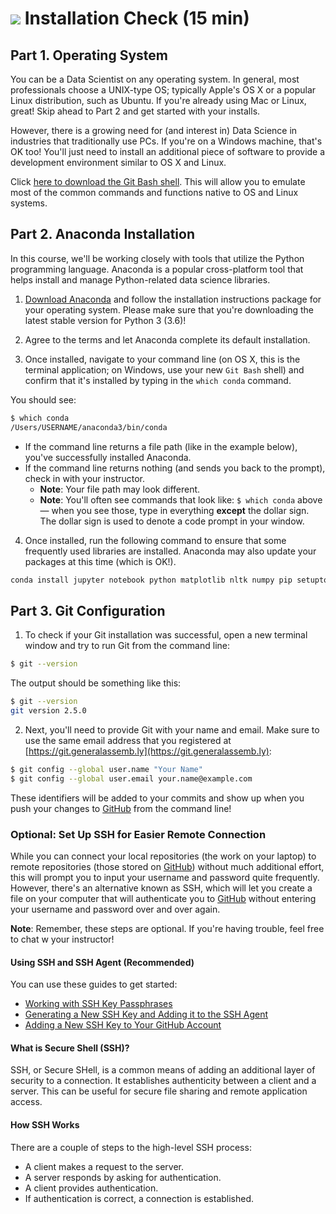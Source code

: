 # ![](https://ga-dash.s3.amazonaws.com/production/assets/logo-9f88ae6c9c3871690e33280fcf557f33.png) Installation Check (15 min)

## Part 1. Operating System

You can be a Data Scientist on any operating system. In general, most professionals choose a UNIX-type OS; typically Apple's OS X or a popular Linux distribution, such as Ubuntu. If you're already using Mac or Linux, great! Skip ahead to Part 2 and get started with your installs.

However, there is a growing need for (and interest in) Data Science in industries that traditionally use PCs. If you're on a Windows machine, that's OK too! You'll just need to install an additional piece of software to provide a development environment similar to OS X and Linux.

Click [here to download the Git Bash shell](https://gitforwindows.org/). This will allow you to emulate most of the common commands and functions native to OS and Linux systems.

## Part 2. Anaconda Installation

In this course, we'll be working closely with tools that utilize the Python programming language. Anaconda is a popular cross-platform tool that helps install and manage Python-related data science libraries.

1) [Download Anaconda](https://docs.anaconda.com/anaconda/install/) and follow the installation instructions package for your operating system. Please make sure that you're downloading the latest stable version for Python 3 (3.6)! <br>

2) Agree to the terms and let Anaconda complete its default installation. <br>

3) Once installed, navigate to your command line (on OS X, this is the terminal application; on Windows, use your new `Git Bash` shell) and confirm that it's installed by typing in the `which conda` command. <br>

You should see:

```bash
$ which conda
/Users/USERNAME/anaconda3/bin/conda
```
  - If the command line returns a file path (like in the example below), you've successfully installed Anaconda.
  - If the command line returns nothing (and sends you back to the prompt), check in with your instructor.
    - **Note**: Your file path may look different.
    - **Note**: You'll often see commands that look like: `$ which conda` above — when you see those, type in everything **except** the dollar sign. The dollar sign is used to denote a code prompt in your window.

4) Once installed, run the following command to ensure that some frequently used libraries are installed. Anaconda may also update your packages at this time (which is OK!). <br>

```bash
conda install jupyter notebook python matplotlib nltk numpy pip setuptools scikit-learn scipy statsmodels
```

## Part 3. Git Configuration

1) To check if your Git installation was successful, open a new terminal window and try to run Git from the command line: <br>

```bash
$ git --version
```

The output should be something like this:

```bash
$ git --version
git version 2.5.0
```

2) Next, you'll need to provide Git with your name and email. Make sure to use the same email address that you registered at [https://git.generalassemb.ly](https://git.generalassemb.ly): <br>

```bash
$ git config --global user.name "Your Name"
$ git config --global user.email your.name@example.com
```

These identifiers will be added to your commits and show up when you push your changes to [GitHub](https://git.generalassemb.ly) from the command line!

### Optional: Set Up SSH for Easier Remote Connection

While you can connect your local repositories (the work on your laptop) to remote repositories (those stored on [GitHub](https://git.generalassemb.ly)) without much additional effort, this will prompt you to input your username and password quite  frequently. However, there's an alternative known as SSH, which will let you create a file on your computer that will authenticate you to [GitHub](https://git.generalassemb.ly) without entering your username and password over and over again. 

**Note**: Remember, these steps are optional. If you're having trouble, feel free to chat w your instructor!

#### Using SSH and SSH Agent (Recommended)

You can use these guides to get started:

- [Working with SSH Key Passphrases](https://help.github.com/articles/working-with-ssh-key-passphrases/)
- [Generating a New SSH Key and Adding it to the SSH Agent](https://help.github.com/articles/generating-a-new-ssh-key-and-adding-it-to-the-ssh-agent/)
- [Adding a New SSH Key to Your GitHub Account](https://help.github.com/articles/adding-a-new-ssh-key-to-your-github-account/)

#### What is Secure Shell (SSH)?

SSH, or Secure SHell, is a common means of adding an additional layer of security to a connection. It establishes authenticity between a client and a server. This can be useful for secure file sharing and remote application access.

#### How SSH Works

There are a couple of steps to the high-level SSH process:

- A client makes a request to the server.
- A server responds by asking for authentication.
- A client provides authentication.
- If authentication is correct, a connection is established.
